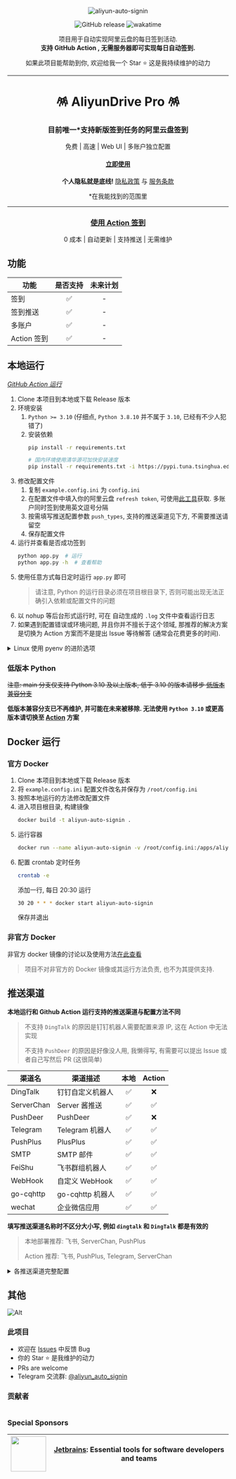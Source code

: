 <div align=center>

![aliyun-auto-signin](https://socialify.git.ci/ImYrS/aliyun-auto-signin/image?font=Inter&forks=1&issues=1&language=1&name=1&owner=1&pattern=Circuit%20Board&pulls=1&stargazers=1&theme=Auto)

![GitHub release](https://img.shields.io/github/v/release/ImYrS/aliyun-auto-signin)
![wakatime](https://wakatime.com/badge/user/92b8bbab-18e1-4e0c-af6d-082cc16c9d8a/project/0547bf5c-f66c-4798-ab89-96ddb017fef7.svg)

项目用于自动实现阿里云盘的每日签到活动.  
**支持 GitHub Action , 无需服务器即可实现每日自动签到.**

如果此项目能帮助到你, 欢迎给我一个 Star :star: 这是我持续维护的动力

----

# 🪅 AliyunDrive Pro 🪅

### 目前唯一*支持新版签到任务的阿里云盘签到

免费 | 高速 | Web UI | 多账户独立配置

#### [立即使用](https://aliyundrive.pro)

**个人隐私就是底线!**
[隐私政策](https://aliyundrive.pro/public/privacy) 与 [服务条款](https://aliyundrive.pro/public/tos)

*在我能找到的范围里

----

### [使用 Action 签到](https://github.com/ImYrS/aliyun-auto-signin/blob/main/How-To-Use-Action.md)

0 成本 | 自动更新 | 支持推送 | 无需维护
</div>

## 功能

| 功能        | 是否支持 | 未来计划 |
|-----------|:----:|:----:|
| 签到        |  ✅   |  -   |
| 签到推送      |  ✅   |  -   |
| 多账户       |  ✅   |  -   |
| Action 签到 |  ✅   |  -   |

## 本地运行

*[GitHub Action 运行](https://github.com/ImYrS/aliyun-auto-signin/blob/main/How-To-Use-Action.md)*

1. Clone 本项目到本地或下载 Release 版本
2. 环境安装
    1. `Python >= 3.10` (仔细点, `Python 3.8.10` 并不属于 `3.10`, 已经有不少人犯错了)
    2. 安装依赖
        ```bash
        pip install -r requirements.txt

        # 国内环境使用清华源可加快安装速度
        pip install -r requirements.txt -i https://pypi.tuna.tsinghua.edu.cn/simple
        ```
3. 修改配置文件
    1. 复制 `example.config.ini` 为 `config.ini`
    2. 在配置文件中填入你的阿里云盘 `refresh token`, 可使用[此工具](https://qr.aliyundrive.pro)获取. 多账户同时签到使用英文逗号分隔
    3. 按需填写推送配置参数 `push_types`, 支持的推送渠道见下方, 不需要推送请留空
    4. 保存配置文件
4. 运行并查看是否成功签到
    ```bash
    python app.py  # 运行
    python app.py -h  # 查看帮助
    ```
5. 使用任意方式每日定时运行 `app.py` 即可
   > 请注意, Python 的运行目录必须在项目根目录下, 否则可能出现无法正确引入依赖或配置文件的问题
6. 以 nohup 等后台形式运行时, 可在 自动生成的 `.log` 文件中查看运行日志
7. 如果遇到配置错误或环境问题, 并且你并不擅长于这个领域, 那推荐的解决方案是切换为 Action 方案而不是提出 Issue 等待解答
   (通常会花费更多的时间).

<details>
<summary>Linux 使用 pyenv 的进阶选项</summary>

> 此内容不适用于大部分用户, 如果你不知道这是做什么的, 请不要使用

### 使用 pyenv 管理 Python 版本

克隆项目后在项目目录中执行 pyenv 安装脚本

```bash
# auto install pyenv
curl -s https://raw.githubusercontent.com/ImYrS/aliyun-auto-signin/main/install-pyenv.sh | bash
source ~/.bashrc

# install python version
pyenv install 3.10.12

# install dependency
pyenv local 3.10.12
pip3 install -r requirements.txt

# copy and edit config.ini  
### cp -a example.config.ini config.ini

# source 
source ~/.bashrc

# run
pyenvs 3.10.12 app.py

### crontab
# 0 8 * * * pyenvs 3.10.12 /root/aliyun-auto-signin/app.py 
```

</details>

### 低版本 Python

~~注意: main 分支仅支持 Python 3.10 及以上版本, 低于 3.10 的版本请移步
[低版本兼容分支](https://github.com/ImYrS/aliyun-auto-signin/tree/older-python-version)~~

**低版本兼容分支已不再维护, 并可能在未来被移除.
无法使用 `Python 3.10`
或更高版本请切换至 [Action](https://github.com/ImYrS/aliyun-auto-signin/blob/main/How-To-Use-Action.md) 方案**

## Docker 运行

### 官方 Docker

1. Clone 本项目到本地或下载 Release 版本
2. 将 `example.config.ini` 配置文件改名并保存为 `/root/config.ini`
3. 按照本地运行的方法修改配置文件
4. 进入项目根目录, 构建镜像
    ```bash
    docker build -t aliyun-auto-signin .
    ```
5. 运行容器
    ```bash
    docker run --name aliyun-auto-signin -v /root/config.ini:/apps/aliyun-auto-signin/config.ini -d aliyun-auto-signin
    ```
6. 配置 crontab 定时任务
    ```bash
    crontab -e
    ```
   添加一行, 每日 20:30 运行
    ```bash
    30 20 * * * docker start aliyun-auto-signin
    ```
   保存并退出

### 非官方 Docker

非官方 docker 镜像的讨论以及使用方法[在此查看](https://github.com/ImYrS/aliyun-auto-signin/issues/21)

> 项目不对非官方的 Docker 镜像或其运行方法负责, 也不为其提供支持.

## 推送渠道

**本地运行和 Github Action 运行支持的推送渠道与配置方法不同**

> 不支持 `DingTalk` 的原因是钉钉机器人需要配置来源 IP, 这在 Action 中无法实现
>
> 不支持 `PushDeer` 的原因是好像没人用, 我懒得写, 有需要可以提出 Issue 或者自己写然后 PR (这很简单)

| 渠道名        | 渠道描述          | 本地 | Action |
|------------|---------------|:--:|:------:|
| DingTalk   | 钉钉自定义机器人      | ✅  |   ❌    |
| ServerChan | Server 酱推送    | ✅  |   ✅    |
| PushDeer   | PushDeer      | ✅  |   ❌    |
| Telegram   | Telegram 机器人  | ✅  |   ✅    |
| PushPlus   | PlusPlus      | ✅  |   ✅    |
| SMTP       | SMTP 邮件       | ✅  |   ✅    |
| FeiShu     | 飞书群组机器人       | ✅  |   ✅    |
| WebHook    | 自定义 WebHook   | ✅  |   ✅    |
| go-cqhttp  | go-cqhttp 机器人 | ✅  |   ✅    |
| wechat  | 企业微信应用 | ✅  |   ✅    |

**填写推送渠道名称时不区分大小写, 例如 `dingtalk` 和 `DingTalk` 都是有效的**

> 本地部署推荐: 飞书, ServerChan, PushPlus
>
> Action 推荐: 飞书, PushPlus, Telegram, ServerChan

<details>
<summary>各推送渠道完整配置</summary>

- 钉钉机器人
    - `app_key`: 机器人的 `appKey`
    - `app_secret`: 机器人的 `appSecret`
    - `user_id`: 接收消息的用户 `id`, 必须是钉钉 `userid`
    - 获取 `userid` 可参考 [搜索用户userId](https://open.dingtalk.com/document/isvapp/address-book-search-user-id)
    - [钉钉机器人开发文档](https://open.dingtalk.com/document/isvapp/send-messages-based-on-enterprise-robot-callback)

- ServerChan
    - `send_key`: ServerChan 发送消息的鉴权 `key`
    - [server 酱官方文档](https://sct.ftqq.com)

- PushDeer (未测试)
    - `endpoint`: 默认为 `https://api2.pushdeer.com`, 自建 PushDeer Server 时才需要更改
    - `send_key`: PushDeer 发送消息的鉴权 `key`
    - [PushDeer on GitHub](https://github.com/easychen/pushdeer)

- Telegram Bot
    - `endpoint`: 默认为 `https://api.telegram.org/bot`, 自建 Bot Server 时才需要更改
    - `bot_token`: 机器人的 `token`, 从 Bot Father 处获取
    - `chat_id`: 发送签到消息的用户 `id`, 或 Channel 的 `@username`
    - `proxy`: 代理地址, 例如 `http://127.0.0.1:1080`, 支持 `HTTP` 和 `SOCKS5` 代理, 不使用代理请留空
    - [Telegram Bot API](https://core.telegram.org/bots/api)

- PushPlus
    - `token`: PushPlus 发送消息的用户令牌 `token`
    - `topic`: PushPlus 群组编码，不填仅发送给自己 `topic`
    - [PushPlus 官方文档](https://www.pushplus.plus)

- SMTP
    - `smtp_host`: SMTP 服务器地址
    - `smtp_port`: SMTP 服务器端口
    - `smtp_tls`: 是否使用 TLS 加密
    - `smtp_user`: SMTP 用户名
    - `smtp_pass`: SMTP 密码
    - `smtp_sender`: 发件人地址, 一般与用户名相同
    - `smtp_receiver`: 收件人地址, 仅支持单个收件人
    - 推荐使用 Microsoft Outlook 作为 SMTP 服务器

- FeiShu
    - `webhook`: 飞书群组机器人的 `webhook` 地址
    - [飞书自定义机器人指南](https://open.feishu.cn/document/ukTMukTMukTM/ucTM5YjL3ETO24yNxkjN)

- WebHook (未测试)
    - `webhook_url`: 自定义 WebHook 地址
    - 请求格式
    ```
    {
        "title": "阿里云盘签到",
        "text": "[110***1130] 签到成功, 本月累计签到 30 天.\n本次签到获得 容量延期 1天容量延期卡",
        "html": "<code>110***1130</code> 签到成功, 本月累计签到 30 天.\n本次签到获得 容量延期 1天容量延期卡"
    }
    ```

- go-cqhttp
    - `endpoint`: 服务器地址
    - `user_id`: 一般为 QQ 号
    - `access_token`: 访问令牌
    - [go-cqhttp 文档](https://docs.go-cqhttp.org/api/)

- wechat
    - `corpid`: 企业ID
    - `corpsecret`: 应用Secret
    - `agentid`: 应用iD
    - `touser`: 接收消息用户名（选填，默认@all）
    - `proxyurl`: 代理地址（选填，默认官方地址）

- 欢迎 PR 更多推送渠道

</details>

## 其他

![Alt](https://repobeats.axiom.co/api/embed/a9d4ee5910ae88c87224e7eda8c28bc5d5e8a32e.svg "Repobeats analytics image")

### 此项目

- 欢迎在 [Issues](https://github.com/ImYrS/aliyun-auto-signin/issues) 中反馈 Bug
- 你的 Star :star: 是我维护的动力
- PRs are welcome
- Telegram 交流群: [@aliyun_auto_signin](https://t.me/aliyun_auto_signin)

### 贡献者

<a href="https://github.com/ImYrS/aliyun-auto-signin/graphs/contributors">
  <img src="https://contrib.rocks/image?repo=ImYrS/aliyun-auto-signin"  alt=""/>
</a>

### Special Sponsors

| <img src="https://resources.jetbrains.com/storage/products/company/brand/logos/jb_beam.svg" width="80" height="80" alt=""/> | [Jetbrains](https://www.jetbrains.com/): Essential tools for software developers and teams |
|:---------------------------------------------------------------------------------------------------------------------------:|:------------------------------------------------------------------------------------------:|

